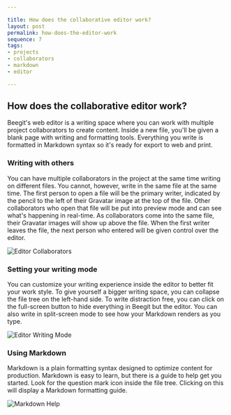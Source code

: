 ```yaml
---

title: How does the collaborative editor work?
layout: post
permalink: how-does-the-editor-work 
sequence: 7
tags:
- projects
- collaborators
- markdown
- editor

---
```


## How does the collaborative editor work?
Beegit's web editor is a writing space where you can work with multiple project collaborators to create content. Inside a new file, you'll be given a blank page with writing and formatting tools. Everything you write is formatted in Markdown syntax so it's ready for export to web and print. 

### Writing with others 
You can have multiple collaborators in the project at the same time writing on different files. You cannot, however, write in the same file at the same time. The first person to open a file will be the primary writer, indicated by the pencil to the left of their Gravatar image at the top of the file. Other collaborators who open that file will be put into preview mode and can see what's happening in real-time. As collaborators come into the same file, their Gravatar images will show up above the file. When the first writer leaves the file, the next person who entered will be given control over the editor. 

![Editor Collaborators](https://s3.amazonaws.com/beegit-images/helpImages/editor-collaborators.png)

### Setting your writing mode 
You can customize your writing experience inside the editor to better fit your work style. To give yourself a bigger writing space, you can collapse the file tree on the left-hand side. To write distraction free, you can click on the full-screen button to hide everything in Beegit but the editor. You can also write in split-screen mode to see how your Markdown renders as you type. 

![Editor Writing Mode](https://s3.amazonaws.com/beegit-images/helpImages/editor-writing-mode.png)

### Using Markdown 
Markdown is a plain formatting syntax designed to optimize content for production. Markdown is easy to learn, but there is a guide to help get you started. Look for the question mark icon inside the file tree. Clicking on this will display a Markdown formatting guide. 

![Markdown Help](https://s3.amazonaws.com/beegit-images/helpImages/editor-markdown-help.png)
